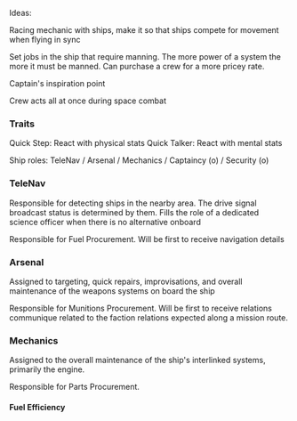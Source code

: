 Ideas:

Racing mechanic with ships, make it so that ships compete for movement when flying in sync

Set jobs in the ship that require manning. The more power of a system the more it must be manned. Can purchase a crew for a more pricey rate.

Captain's inspiration point

Crew acts all at once during space combat 

### Traits
Quick Step: React with physical stats
Quick Talker: React with mental stats


Ship roles: TeleNav / Arsenal / Mechanics / Captaincy (o) / Security (o)

### TeleNav
Responsible for detecting ships in the nearby area. The drive signal broadcast status is determined by them. Fills the role of a dedicated science officer when there is no alternative onboard

Responsible for Fuel Procurement. Will be first to receive navigation details

### Arsenal
Assigned to targeting, quick repairs, improvisations, and overall maintenance of the weapons systems on board the ship

Responsible for Munitions Procurement. Will be first to receive relations communique related to the faction relations expected along a mission route.

### Mechanics
Assigned to the overall maintenance of the ship's interlinked systems, primarily the engine. 

Responsible for Parts Procurement.
#### Fuel Efficiency


